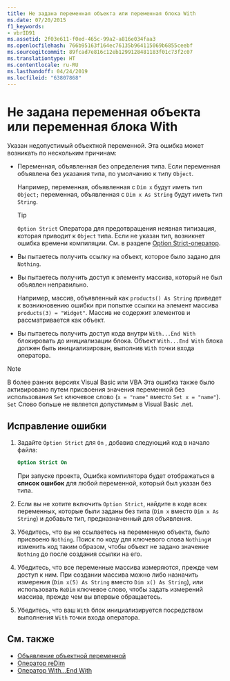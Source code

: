 ```yaml
---
title: Не задана переменная объекта или переменная блока With
ms.date: 07/20/2015
f1_keywords:
- vbrID91
ms.assetid: 2f03e611-f0ed-465c-99a2-a816e034faa3
ms.openlocfilehash: 766b95163f164ec76135b964115069b6855ceebf
ms.sourcegitcommit: 89fcad7e816c12eb1299128481183f01c73f2c07
ms.translationtype: HT
ms.contentlocale: ru-RU
ms.lasthandoff: 04/24/2019
ms.locfileid: "63807868"
---
```

# <a name="object-variable-or-with-block-variable-not-set"></a>Не задана переменная объекта или переменная блока With
Указан недопустимый объектной переменной.   Эта ошибка может возникать по нескольким причинам:

- Переменная, объявленная без определения типа. Если переменная объявлена без указания типа, по умолчанию к типу `Object`.

    Например, переменная, объявленная с `Dim x` будут иметь тип `Object;` переменная, объявленная с `Dim x As String` будут иметь тип `String`.

    > [!TIP]
    >  `Option Strict` Оператора для предотвращения неявная типизация, которая приводит к `Object` типа. Если не указан тип, возникнет ошибка времени компиляции. См. в разделе [Option Strict-оператор](../../../visual-basic/language-reference/statements/option-strict-statement.md).

- Вы пытаетесь получить ссылку на объект, которое было задано для `Nothing`.

- Вы пытаетесь получить доступ к элементу массива, который не был объявлен неправильно.

    Например, массив, объявленный как `products() As String` приведет к возникновению ошибки при попытке ссылки на элемент массива `products(3) = "Widget"`. Массив не содержит элементов и рассматривается как объект.

- Вы пытаетесь получить доступ кода внутри `With...End With` блокировать до инициализации блока.   Объект `With...End With` блока должен быть инициализирован, выполнив `With` точки входа оператора.

> [!NOTE]
> В более ранних версиях Visual Basic или VBA Эта ошибка также было активировано путем присвоения значения переменной без использования `Set` ключевое слово (`x = "name"` вместо `Set x = "name"`). `Set` Слово больше не является допустимым в Visual Basic .net.

## <a name="to-correct-this-error"></a>Исправление ошибки

1. Задайте `Option Strict` для `On` , добавив следующий код в начало файла:

    ```vb
    Option Strict On
    ```

    При запуске проекта, Ошибка компилятора будет отображаться в **список ошибок** для любой переменной, который был указан без типа.

2. Если вы не хотите включить `Option Strict`, найдите в коде всех переменных, которые были заданы без типа (`Dim x` вместо `Dim x As String`) и добавьте тип, предназначенный для объявления.

3. Убедитесь, что вы не ссылаетесь на переменную объекта, было присвоено `Nothing`.  Поиск по коду для ключевого слова `Nothing`и изменить код таким образом, чтобы объект не задано значение `Nothing` до после создания ссылки на его.

4. Убедитесь, что все переменные массива измеряются, прежде чем доступ к ним. При создании массива можно либо назначить измерения (`Dim x(5) As String` вместо `Dim x() As String`), или использовать `ReDim` ключевое слово, чтобы задать измерений массива, прежде чем вы впервые обращаетесь.

5. Убедитесь, что ваш `With` блок инициализируется посредством выполнения `With` точки входа оператора.

## <a name="see-also"></a>См. также

- [Объявление объектной переменной](../../../visual-basic/programming-guide/language-features/variables/object-variable-declaration.md)
- [Оператор reDim](../../../visual-basic/language-reference/statements/redim-statement.md)
- [Оператор With...End With](../../../visual-basic/language-reference/statements/with-end-with-statement.md)

